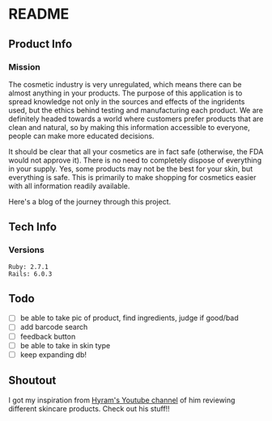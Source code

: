 # README

## Product Info
### Mission
The cosmetic industry is very unregulated, which means there can be almost anything in your products. The purpose of this application is to spread knowledge not only in the sources and effects of the ingridents used, but the ethics behind testing and manufacturing each product. We are definitely headed towards a world where customers prefer products that are clean and natural, so by making this information accessible to everyone, people can make more educated decisions.

It should be clear that all your cosmetics are in fact safe (otherwise, the FDA would not approve it). There is no need to completely dispose of everything in your supply. Yes, some products may not be the best for your skin, but everything is safe. This is primarily to make shopping for cosmetics easier with all information readily available.

Here's a blog of the journey through this project.

## Tech Info

<!-- link to site -->

### Versions
```
Ruby: 2.7.1
Rails: 6.0.3
```

## Todo
- [ ] be able to take pic of product, find ingredients, judge if good/bad
- [ ] add barcode search
- [ ] feedback button
- [ ] be able to take in skin type
- [ ] keep expanding db!

## Shoutout
I got my inspiration from [Hyram's Youtube channel](https://www.youtube.com/channel/UC2sYit3cZ2CuD_8FHYH7O_Q) of him reviewing different skincare products.
Check out his stuff!!

